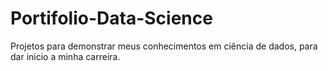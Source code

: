 # Portifolio-Data-Science
Projetos para demonstrar meus conhecimentos em ciência de dados, para dar inicio a minha carreira.
